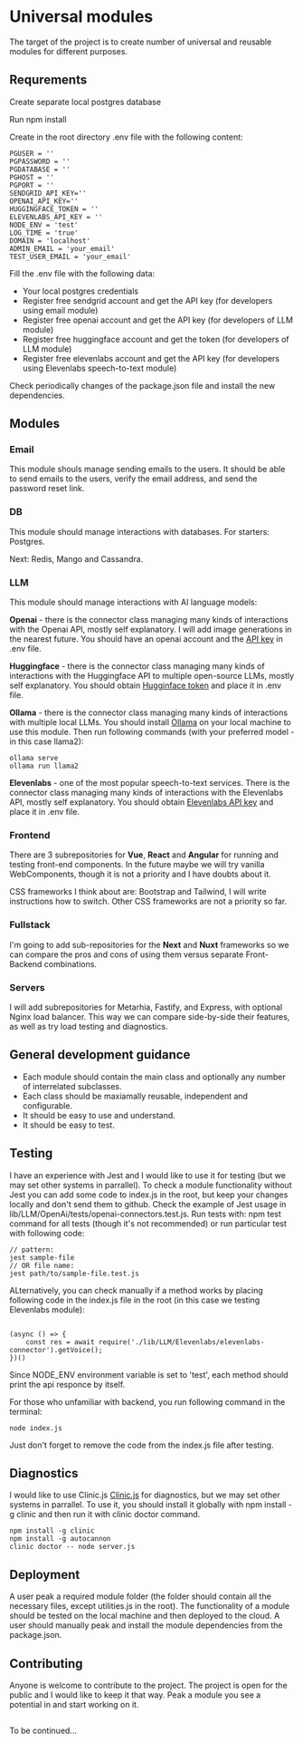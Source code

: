 # Universal modules

The target of the project is to create number of universal and reusable modules for different purposes.

## Requrements
Create separate local postgres database

Run npm install

Create in the root directory .env file with the following content:
```
PGUSER = ''
PGPASSWORD = ''
PGDATABASE = ''
PGHOST = ''
PGPORT = '' 
SENDGRID_API_KEY=''
OPENAI_API_KEY=''
HUGGINGFACE_TOKEN = ''
ELEVENLABS_API_KEY = ''
NODE_ENV = 'test'
LOG_TIME = 'true'
DOMAIN = 'localhost'
ADMIN_EMAIL = 'your_email'
TEST_USER_EMAIL = 'your_email'

```

Fill the .env file with the following data:
* Your local postgres credentials
* Register free sendgrid account and get the API key (for developers using email module)
* Register free openai account and get the API key (for developers of LLM module)
* Register free huggingface account and get the token (for developers of LLM module)
* Register free elevenlabs account and get the API key (for developers using Elevenlabs speech-to-text module)

Check periodically changes of the package.json file and install the new dependencies.

## Modules

### Email

This module shouls manage sending emails to the users. It should be able to send emails to the users, verify the email address, and send the password reset link.


### DB

This module should manage interactions with databases. For starters: Postgres. 

Next: Redis, Mango and Cassandra.

### LLM

This module should manage interactions with AI language models:

**Openai**  - there is the connector class managing many kinds of interactions with the Openai API, mostly self explanatory. 
I will add image generations in the nearest future. You should have an openai account and the [API key](https://platform.openai.com/api-keys) in .env file.

**Huggingface** - there is the connector class managing many kinds of interactions with the Huggingface API to multiple open-source LLMs, mostly self explanatory.
You should obtain [Hugginface token](https://huggingface.co/settings/tokens) and place it in .env file.

**Ollama** -  there is the connector class managing many kinds of interactions with multiple local LLMs. 
You should install [Ollama](https://github.com/ollama/ollama) on your local machine to use this module. Then run following commands (with your preferred model - in this case llama2):

```
ollama serve
ollama run llama2
```  

**Elevenlabs** - one of the most popular speech-to-text services. There is the connector class managing many kinds of interactions with the Elevenlabs API, mostly self explanatory. You should obtain [Elevenlabs API key](https://www.eleven-labs.com/en/docs/speech-to-text/getting-started) and place it in .env file.


### Frontend

There are 3 subrepositories for **Vue**, **React** and **Angular** for  running and testing front-end components. 
In the future maybe we will try vanilla WebComponents, though it is not a priority and I have doubts about it.

CSS frameworks I think about are: Bootstrap and Tailwind, I will write instructions how to switch.
Other CSS frameworks are not a priority so far.

### Fullstack

I'm going to add sub-repositories for the **Next** and **Nuxt** frameworks so we can compare the pros and cons of using them versus separate Front-Backend combinations. 

### Servers

I will add subrepositories for Metarhia, Fastify, and Express, with optional Nginx load balancer. This way we can compare side-by-side their features, as well as try load testing and diagnostics.

## General development guidance

* Each module should contain the main class and optionally any number of interrelated subclasses.
* Each class should be maxiamally reusable, independent and configurable.
* It should be easy to use and understand. 
* It should be easy to test.

## Testing

I have an experience with Jest and I would like to use it for testing (but we may set other systems in parrallel). 
To check a module functionality without Jest you can add some code to index.js in the root, but keep your changes locally and don't send them to github.
Check the example of Jest usage in lib/LLM/OpenAi/tests/openai-connectors.test.js.
Run tests with: npm test command for all tests (though it's not recommended) or run particular test with following code:
```
// pattern:
jest sample-file 
// OR file name:
jest path/to/sample-file.test.js 

```

ALternatively, you can check manually if a method works by placing following code in the index.js file in the root (in this case we testing Elevenlabs module):
```

(async () => {  
    const res = await require('./lib/LLM/Elevenlabs/elevenlabs-connector').getVoice();
})()
```
Since NODE_ENV environment variable is set to 'test', each method should print the api responce by itself.

For those who unfamiliar with backend, you run following command in the terminal:
``` 
node index.js
```
Just don't forget to remove the code from the index.js file after testing.

## Diagnostics

I would like to use Clinic.js [Clinic.js](https://clinicjs.org/) for diagnostics, but we may set other systems in parrallel.
To use it, you should install it globally with npm install -g clinic and then run it with clinic doctor command.

```
npm install -g clinic
npm install -g autocannon
clinic doctor -- node server.js

```

## Deployment

A user peak a required module folder (the folder should contain all the necessary files, except utilities.js in the root).
The functionality of a module should be tested on the local machine and then deployed to the cloud.
A user should manually peak and install the module dependencies from the package.json.

## Contributing

Anyone is welcome to contribute to the project. The project is open for the public and I would like to keep it that way. 
Peak a module you see a potential in and start working on it.

## 

To be continued...
